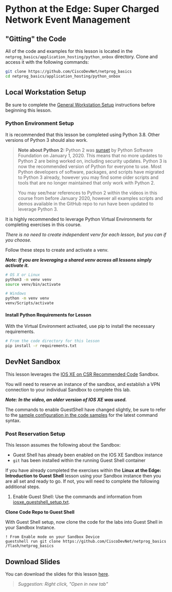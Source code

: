 # Python at the Edge: Super Charged Network Event Management

## "Gitting" the Code
All of the code and examples for this lesson is located in the `netprog_basics/application_hosting/python_onbox` directory.  Clone and access it with the following commands:

```bash
git clone https://github.com/CiscoDevNet/netprog_basics
cd netprog_basics/application_hosting/python_onbox
```

## Local Workstation Setup
Be sure to complete the [General Workstation Setup](https://github.com/CiscoDevNet/netprog_basics/blob/master/readme_resources/workstation_setup.md) instructions before beginning this lesson.  

### Python Environment Setup
It is recommended that this lesson be completed using Python 3.8.  Other versions of Python 3 should also work.

> **Note about Python 2:** Python 2 was [sunset](https://www.python.org/doc/sunset-python-2/) by Python Software Foundation on January 1, 2020. This means that no more updates to Python 2 are being worked on, including security updates.  Python 3 is now the recommended version of Python for everyone to use. Most Python developers of software, packages, and scripts have migrated to Python 3 already, however you may find some older scripts and tools that are no longer maintained that only work with Python 2. 
> 
> You may see/hear references to Python 2 within the videos in this course from before January 2020, however all examples scripts and demos available in the GitHub repo to run have been updated to leverage Python 3.

It is highly recommended to leverage Python Virtual Environments for completing exercises in this course.  

*There is no need to create independent venv for each lesson, but you can if you choose.*  

Follow these steps to create and activate a venv.  

***Note: If you are leveraging a shared venv across all lessons simply activate it.***

```bash
# OS X or Linux
python3 -m venv venv
source venv/bin/activate
```

```bash
# Windows
python -m venv venv
venv/Scripts/activate
```


#### Install Python Requirements for Lesson
With the Virtual Environment activated, use pip to install the necessary requirements.  

```bash
# From the code directory for this lesson
pip install -r requirements.txt
```

## DevNet Sandbox
This lesson leverages the [IOS XE on CSR Recommended Code](https://devnetsandbox.cisco.com/RM/Diagram/Index/cae403c2-27af-4c7d-b1e1-99b7d42f1504?diagramType=Topology) Sandbox.  

You will need to reserve an instance of the sandbox, and establish a VPN connection to your individual Sandbox to complete this lab.

***Note: In the video, an older version of IOS XE was used.***

The commands to enable GuestShell have changed slightly, be sure to refer to the [sample configuration in the code samples](https://github.com/CiscoDevNet/netprog_basics/blob/master/application_hosting/guestshell/iosxe_guestshell_setup.txt#L40) for the latest command syntax. 

### Post Reservation Setup
This lesson assumes the following about the Sandbox:

* Guest Shell has already been enabled on the IOS XE Sandbox instance
* `git` has been installed within the running Guest Shell container  

If you have already completed the exercises within the **Linux at the Edge: Introduction to Guest Shell** lesson using your Sandbox instance then you are all set and ready to go.  If not, you will need to complete the following additional steps.  

1. Enable Guest Shell: Use the commands and information from [iosxe\_guestshell\_setup.txt](https://github.com/CiscoDevNet/netprog_basics/blob/master/application_hosting/python_onbox/iosxe_guestshell_setup.txt).  

**Clone Code Repo to Guest Shell**

With Guest Shell setup, now clone the code for the labs into Guest Shell in your Sandbox Instance.

```
! From Enable mode on your Sandbox Device
guestshell run git clone https://github.com/CiscoDevNet/netprog_basics /flash/netprog_basics    
```


## Download Slides

You can download the slides for this lesson [here](https://developer.cisco.com/fileMedia/download/8a74f662-c44e-3344-b073-09deba415407). 

> *Suggestion: Right click, "Open in new tab"*